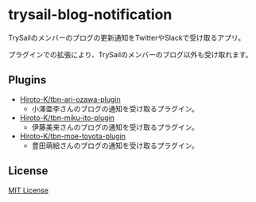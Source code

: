 # trysail-blog-notification

TrySailのメンバーのブログの更新通知をTwitterやSlackで受け取るアプリ。

プラグインでの拡張により、TrySailのメンバーのブログ以外も受け取れます。

## Plugins

- [Hiroto-K/tbn-ari-ozawa-plugin](https://github.com/Hiroto-K/tbn-ari-ozawa-plugin)
    - 小澤亜李さんのブログの通知を受け取るプラグイン。
- [Hiroto-K/tbn-miku-ito-plugin](https://github.com/Hiroto-K/tbn-miku-ito-plugin)
    - 伊藤美来さんのブログの通知を受け取るプラグイン。
- [Hiroto-K/tbn-moe-toyota-plugin](https://github.com/Hiroto-K/tbn-moe-toyota-plugin)
    - 豊田萌絵さんのブログの通知を受け取るプラグイン。

## License

[MIT License](https://github.com/Hiroto-K/trysail-blog-notification/blob/master/LICENSE "MIT License")